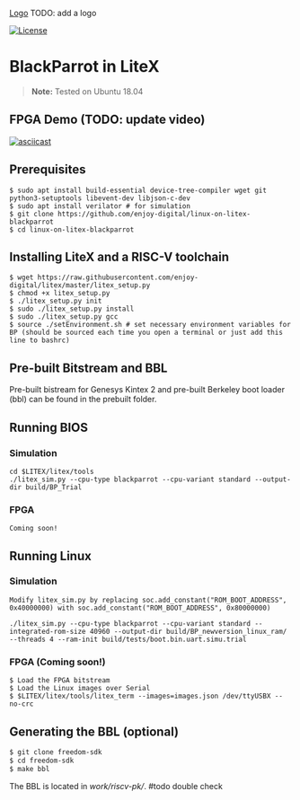 [Logo](docs/bp_litex_logo.png) TODO: add a logo

[![License](https://img.shields.io/badge/License-BSD%203--Clause-blue.svg)](https://opensource.org/licenses/BSD-3-Clause)
# BlackParrot in LiteX
> **Note:** Tested on Ubuntu 18.04

## FPGA Demo (TODO: update video)
[![asciicast](https://asciinema.org/a/326077.svg)](https://asciinema.org/a/326077)


## Prerequisites

```
$ sudo apt install build-essential device-tree-compiler wget git python3-setuptools libevent-dev libjson-c-dev
$ sudo apt install verilator # for simulation
$ git clone https://github.com/enjoy-digital/linux-on-litex-blackparrot
$ cd linux-on-litex-blackparrot
```

## Installing LiteX and a RISC-V toolchain

```
$ wget https://raw.githubusercontent.com/enjoy-digital/litex/master/litex_setup.py
$ chmod +x litex_setup.py
$ ./litex_setup.py init
$ sudo ./litex_setup.py install
$ sudo ./litex_setup.py gcc
$ source ./setEnvironment.sh # set necessary environment variables for BP (should be sourced each time you open a terminal or just add this line to bashrc)
```

## Pre-built Bitstream and BBL
Pre-built bistream for Genesys Kintex 2 and pre-built Berkeley boot loader (bbl) can be found in the prebuilt folder.

## Running BIOS 

### Simulation
```
cd $LITEX/litex/tools
./litex_sim.py --cpu-type blackparrot --cpu-variant standard --output-dir build/BP_Trial
```

### FPGA
```
Coming soon!
```

## Running Linux 


### Simulation
```
Modify litex_sim.py by replacing soc.add_constant("ROM_BOOT_ADDRESS", 0x40000000) with soc.add_constant("ROM_BOOT_ADDRESS", 0x80000000)

./litex_sim.py --cpu-type blackparrot --cpu-variant standard --integrated-rom-size 40960 --output-dir build/BP_newversion_linux_ram/ --threads 4 --ram-init build/tests/boot.bin.uart.simu.trial

```

### FPGA (Coming soon!)

```
$ Load the FPGA bitstream
$ Load the Linux images over Serial
$ $LITEX/litex/tools/litex_term --images=images.json /dev/ttyUSBX --no-crc
```
## Generating the BBL (optional) 

```sh
$ git clone freedom-sdk
$ cd freedom-sdk
$ make bbl
```
The BBL is located in *work/riscv-pk/*. #todo double check


